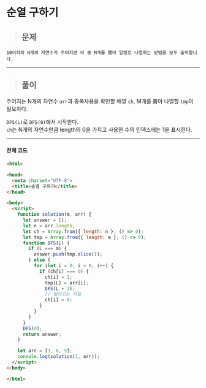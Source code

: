 # 순열 구하기

> ## 문제

```
10이하의 N개의 자연수가 주어지면 이 중 M개를 뽑아 일렬로 나열하는 방법을 모두 출력합니다.
```
***

> ## 풀이

주어지는 N개의 자연수 `arr`과 중복사용을 확인할 배열 `ch`, M개를 뽑아 나열할 `tmp`이 필요하다.

`DFS(L)`로 `DFS(0)`에서 시작한다.<br/>
`ch`는 N개의 자연수만큼 length의 0을 가지고 사용한 수의 인덱스에는 1을 표시한다.
***

#### 전체 코드
```html
<html>

<head>
  <meta charset="UTF-8">
  <title>순열 구하기</title>
</head>

<body>
  <script>
    function solution(m, arr) {
      let answer = [];
      let n = arr.length;
      let ch = Array.from({ length: n }, () => 0);
      let tmp = Array.from({ length: m }, () => 0);
      function DFS(L) {
        if (L === m) {
          answer.push(tmp.slice());
        } else {
          for (let i = 0; i < n; i++) {
            if (ch[i] === 0) {
              ch[i] = 1;
              tmp[L] = arr[i];
              DFS(L + 1);
              // 돌아오는 지점
              ch[i] = 0;
            }
          }
        }
      }
      DFS(0);
      return answer;
    }

    let arr = [3, 6, 9];
    console.log(solution(2, arr));
  </script>
</body>

</html>
```